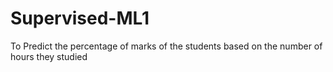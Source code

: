 # Supervised-ML1
To Predict the percentage of marks of the students based on the number of hours they studied
